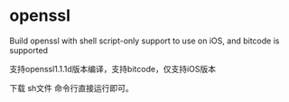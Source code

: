 # openssl
Build openssl with shell script-only support to use on iOS, and bitcode is supported

支持openssl1.1.1d版本编译，支持bitcode，仅支持iOS版本

下载 sh文件 命令行直接运行即可。
